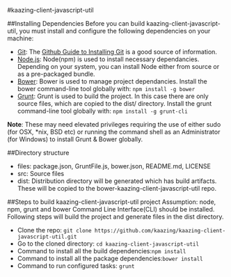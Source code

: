#kaazing-client-javascript-util

##Installing Dependencies
Before you can build kaazing-client-javascript-util, you must install and configure the following dependencies on your machine:

* [Git](http://git-scm.com/): The [Github Guide to Installing Git](https://help.github.com/articles/set-up-git) is a good source of information.
* [Node.js](http://nodejs.org/): Node(npm) is used to install necessary dependancies. Depending on your system, you can install Node either from source or as a pre-packaged bundle.
* [Bower](http://bower.io/): Bower is used to manage project dependancies. Install the bower command-line tool globally with:  ```npm install -g bower```
* [Grunt](http://gruntjs.com/): Grunt is used to build the project. In this case there are only source files, which are copied to the dist/ directory. Install the grunt command-line tool globally with: ```npm install -g grunt-cli```

**Note**: These may need elevated privileges requiring the use of either sudo (for OSX, *nix, BSD etc) or running the command shell as an Administrator (for Windows) to install Grunt & Bower globally.

##Directory structure
* files: package.json, GruntFile.js, bower.json, README.md, LICENSE
* src: Source files
* dist: Distribution directory will be generated which has build artifacts. These will be copied to the bower-kaazing-client-javascript-util repo.

##Steps to build kaazing-client-javascript-util project
Assumption: node, npm, grunt and bower Command Line Interface(CLI) should be installed. Following steps will build the project and generate files in the dist directory.

* Clone the repo: ```git clone https://github.com/kaazing/kaazing-client-javascript-util.git```
* Go to the cloned directory: ```cd kaazing-client-javascript-util```
* Command to install all the build dependencies:``` npm install ```
* Command to install all the package dependencies:``` bower install ```
* Command to run configured tasks: ```grunt```

